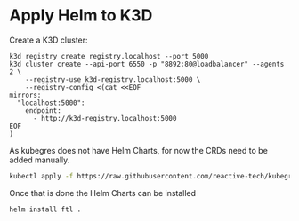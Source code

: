# Apply Helm to K3D

Create a K3D cluster:
```
k3d registry create registry.localhost --port 5000
k3d cluster create --api-port 6550 -p "8892:80@loadbalancer" --agents 2 \
    --registry-use k3d-registry.localhost:5000 \
    --registry-config <(cat <<EOF
mirrors:
  "localhost:5000":
    endpoint:
      - http://k3d-registry.localhost:5000
EOF
)
```

As kubegres does not have Helm Charts, for now the CRDs need to be added manually.

```bash
kubectl apply -f https://raw.githubusercontent.com/reactive-tech/kubegres/v1.16/kubegres.yaml
```

Once that is done the Helm Charts can be installed
```bash
helm install ftl .
```